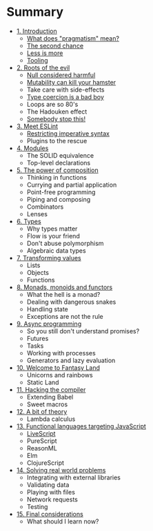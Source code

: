 # Summary

* [1. Introduction](introduction.md)
  * [What does "pragmatism" mean?](introduction.md#what-does-pragmatism-mean)
  * [The second chance](introduction.md#the-second-chance)
  * [Less is more](introduction.md#less-is-more)
  * [Tooling](introduction.md#tooling)
* [2. Roots of the evil](roots-of-the-evil.md)
  * [Null considered harmful](roots-of-the-evil.md#null-considered-harmful)
  * [Mutability can kill your hamster](roots-of-the-evil.md#mutability-can-kill-your-hamster)
  * Take care with side-effects
  * [Type coercion is a bad boy](roots-of-the-evil.md#type-coercion-is-a-bad-boy)
  * Loops are so 80's
  * The Hadouken effect
  * [Somebody stop this!](roots-of-the-evil.md#somebody-stop-this)
* [3. Meet ESLint](meet-eslint.md)
  * [Restricting imperative syntax](meet-eslint.md#restricting-imperative-syntax)
  * Plugins to the rescue
* [4. Modules](modules.md)
  * The SOLID equivalence
  * Top-level declarations
* [5. The power of composition](the-power-of-composition.md)
  * Thinking in functions
  * Currying and partial application
  * Point-free programming
  * Piping and composing
  * Combinators
  * Lenses
* [6. Types](types.md)
  * Why types matter
  * Flow is your friend
  * Don't abuse polymorphism
  * Algebraic data types
* [7. Transforming values](transforming-values.md)
  * Lists
  * Objects
  * Functions
* [8. Monads, monoids and functors](monads-monoids-and-functors.md)
  * What the hell is a monad?
  * Dealing with dangerous snakes
  * Handling state
  * Exceptions are not the rule
* [9. Async programming](async-programming.md)
  * So you still don't understand promises?
  * Futures
  * Tasks
  * Working with processes
  * Generators and lazy evaluation
* [10. Welcome to Fantasy Land](welcome-to-fantasy-land.md)
  * Unicorns and rainbows
  * Static Land
* [11. Hacking the compiler](hacking-the-compiler.md)
  * Extending Babel
  * Sweet macros
* [12. A bit of theory](a-bit-of-theory.md)
  * Lambda calculus
* [13. Functional languages targeting JavaScript](functional-languages-targeting-javascript.md)
  * [LiveScript](functional-languages-targeting-javascript.md#livescript)
  * PureScript
  * ReasonML
  * Elm
  * ClojureScript
* [14. Solving real world problems](solving-real-world-problems.md)
  * Integrating with external libraries
  * Validating data
  * Playing with files
  * Network requests
  * Testing
* [15. Final considerations](final-considerations.md)
  * What should I learn now?

